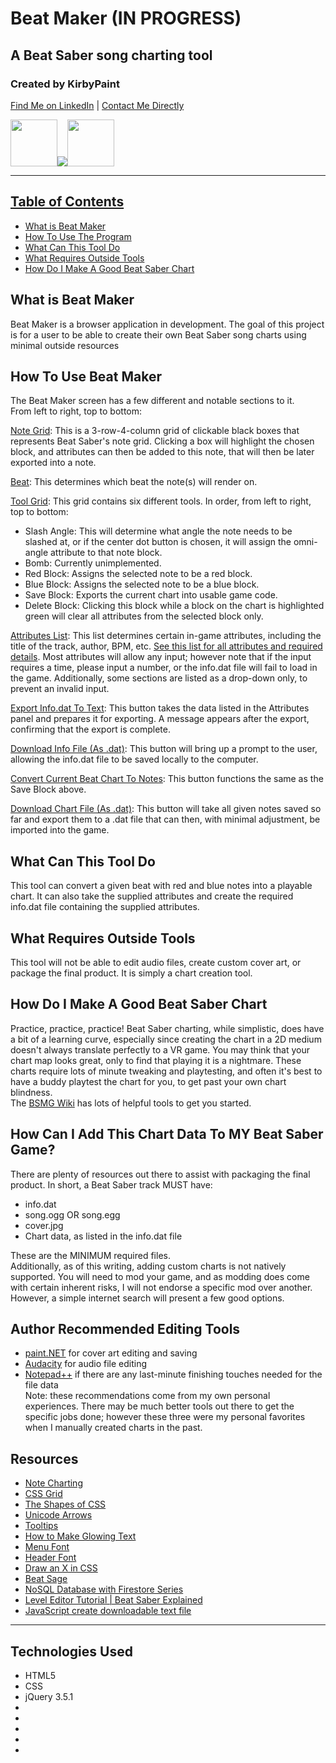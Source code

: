 # Beat Maker (IN PROGRESS)

## A Beat Saber song charting tool

### Created by KirbyPaint
<a href="https://www.linkedin.com/in/ash-porter-kirbypaint/">Find Me on LinkedIn</a> | 
<a href="mailto:porter.ashley13@gmail.com">Contact Me Directly</a>

<img src="https://cdn.discordapp.com/attachments/799876599372840964/842841023604719617/bluenote.png" width="75px"><img src="https://cdn.discordapp.com/attachments/799876599372840964/842840330809507870/logo.png"><img src="https://cdn.discordapp.com/attachments/799876599372840964/842447775345410088/rednote.png" width="75px">
<hr>

## <u>Table of Contents</u>
* <a href="#what-is-beat-maker">What is Beat Maker</a>
* <a href="#how-to-use-the-program">How To Use The Program</a>
* <a href="#what-can-this-tool-do">What Can This Tool Do</a>
* <a href="#what-requires-outside-tools">What Requires Outside Tools</a>
* <a href="#how-do-i-make-a-good-beat-saber-chart">How Do I Make A Good Beat Saber Chart</a>

## What is Beat Maker
Beat Maker is a browser application in development. The goal of this project is for a user to be able to create their own Beat Saber song charts using minimal outside resources

## How To Use Beat Maker
The Beat Maker screen has a few different and notable sections to it.  
From left to right, top to bottom:  

<u>Note Grid</u>: This is a 3-row-4-column grid of clickable black boxes that represents Beat Saber's note grid. Clicking a box will highlight the chosen block, and attributes can then be added to this note, that will then be later exported into a note.  

<u>Beat</u>: This determines which beat the note(s) will render on.  

<u>Tool Grid</u>: This grid contains six different tools. In order, from left to right, top to bottom:  
*  Slash Angle: This will determine what angle the note needs to be slashed at, or if the center dot button is chosen, it will assign the omni-angle attribute to that note block.
*  Bomb: Currently unimplemented.
*  Red Block: Assigns the selected note to be a red block.
*  Blue Block: Assigns the selected note to be a blue block.
*  Save Block: Exports the current chart into usable game code.
*  Delete Block: Clicking this block while a block on the chart is highlighted green will clear all attributes from the selected block only.  

<u>Attributes List</u>: This list determines certain in-game attributes, including the title of the track, author, BPM, etc. <a href="https://bsmg.wiki/mapping/map-format.html#info-dat">See this list for all attributes and required details</a>. Most attributes will allow any input; however note that if the input requires a time, please input a number, or the info.dat file will fail to load in the game. Additionally, some sections are listed as a drop-down only, to prevent an invalid input.    

<u>Export Info.dat To Text</u>: This button takes the data listed in the Attributes panel and prepares it for exporting. A message appears after the export, confirming that the export is complete.  

<u>Download Info File (As .dat)</u>: This button will bring up a prompt to the user, allowing the info.dat file to be saved locally to the computer.  

<u>Convert Current Beat Chart To Notes</u>: This button functions the same as the Save Block above.  

<u>Download Chart File (As .dat)</u>: This button will take all given notes saved so far and export them to a .dat file that can then, with minimal adjustment, be imported into the game.  

## What Can This Tool Do
This tool can convert a given beat with red and blue notes into a playable chart. It can also take the supplied attributes and create the required info.dat file containing the supplied attributes.

## What Requires Outside Tools
This tool will not be able to edit audio files, create custom cover art, or package the final product. It is simply a chart creation tool.  

## How Do I Make A Good Beat Saber Chart
Practice, practice, practice! Beat Saber charting, while simplistic, does have a bit of a learning curve, especially since creating the chart in a 2D medium doesn't always translate perfectly to a VR game. You may think that your chart map looks great, only to find that playing it is a nightmare. These charts require lots of minute tweaking and playtesting, and often it's best to have a buddy playtest the chart for you, to get past your own chart blindness.  
The <a href="https://bsmg.wiki/mapping/#mapping-quick-start">BSMG Wiki</a> has lots of helpful tools to get you started.

## How Can I Add This Chart Data To MY Beat Saber Game?
There are plenty of resources out there to assist with packaging the final product. In short, a Beat Saber track MUST have:  
*  info.dat
*  song.ogg OR song.egg
*  cover.jpg
*  Chart data, as listed in the info.dat file

These are the MINIMUM required files.  
Additionally, as of this writing, adding custom charts is not natively supported. You will need to mod your game, and as modding does come with certain inherent risks, I will not endorse a specific mod over another. However, a simple internet search will present a few good options.  



## Author Recommended Editing Tools
*  <a href="https://www.getpaint.net/">paint.NET</a> for cover art editing and saving
*  <a href="https://www.audacityteam.org/">Audacity</a> for audio file editing
*  <a href="https://notepad-plus-plus.org/downloads/">Notepad++</a> if there are any last-minute finishing touches needed for the file data  
Note: these recommendations come from my own personal experiences. There may be much better tools out there to get the specific jobs done; however these three were my personal favorites when I manually created charts in the past.

## Resources
*  <a href="https://bsmg.wiki/mapping/map-format.html#base-object">Note Charting</a>
*  <a href="https://css-tricks.com/snippets/css/complete-guide-grid/">CSS Grid</a>
*  <a href="https://css-tricks.com/the-shapes-of-css/">The Shapes of CSS</a>
*  <a href="http://xahlee.info/comp/unicode_arrows.html">Unicode Arrows</a>
*  <a href="https://www.w3schools.com/css/css_tooltip.asp">Tooltips</a>
*  <a href="https://www.instructables.com/How-to-make-glowing-text-in-PaintNET/">How to Make Glowing Text</a>
*  <a href="https://fonts.google.com/specimen/Teko">Menu Font</a>
*  <a href="https://befonts.com/neon-tubes-neon-light-font-free.html">Header Font</a>
*  <a href="https://stackoverflow.com/questions/18920542/draw-an-x-in-css">Draw an X in CSS</a>
*  <a href="https://beatsage.com/">Beat Sage</a>
*  <a href="https://youtu.be/v_hR4K4auoQ?list=PLl-K7zZEsYLluG5MCVEzXAQ7ACZBCuZgZ">NoSQL Database with Firestore Series</a>
*  <a href="https://www.youtube.com/watch?v=5Ex6sOEVgrM">Level Editor Tutorial | Beat Saber Explained</a>
*  <a href="https://ourcodeworld.com/articles/read/189/how-to-create-a-file-and-generate-a-download-with-javascript-in-the-browser-without-a-server">JavaScript create downloadable text file</a>

<hr>

## Technologies Used

*  HTML5
*  CSS
*  jQuery 3.5.1
*  
*  
*  
*  
*  